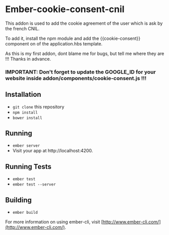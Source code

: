 # Ember-cookie-consent-cnil

This addon is used to add the cookie agreement of the user which is ask by the french CNIL.

To add it, install the npm module and add the {{cookie-consent}} component on of the 
application.hbs template.

As this is my first addon, dont blame me for bugs, but tell me where they are !!! Thanks in advance.

### IMPORTANT: Don't forget to update the GOOGLE_ID for your website inside addon/components/cookie-consent.js !!!

## Installation

* `git clone` this repository
* `npm install`
* `bower install`

## Running

* `ember server`
* Visit your app at http://localhost:4200.

## Running Tests

* `ember test`
* `ember test --server`

## Building

* `ember build`

For more information on using ember-cli, visit [http://www.ember-cli.com/](http://www.ember-cli.com/).
